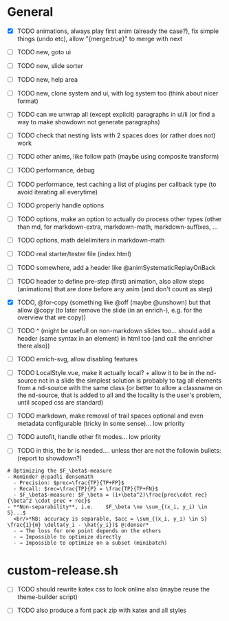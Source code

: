 # General

- [x] TODO animations, always play first anim (already the case?), fix simple things (undo etc), allow "{merge:true}" to merge with next

- [ ] TODO new, goto ui

- [ ] TODO new, slide sorter

- [ ] TODO new, help area

- [ ] TODO new, clone system and ui, with log system too (think about nicer format)

- [ ] TODO can we unwrap all (except explicit) paragraphs in ul/li (or find a way to make showdown not generate paragraphs)

- [ ] TODO check that nesting lists with 2 spaces does (or rather does not) work

- [ ] TODO other anims, like follow path (maybe using composite transform)

- [ ] TODO performance, debug

- [ ] TODO performance, test caching a list of plugins per callback type (to avoid iterating all everytime)

- [ ] TODO properly handle options

- [ ] TODO options, make an option to actually do process other types (other than md, for markdown-extra, markdown-math, markdown-suffixes, ...

- [ ] TODO options, math delelimiters in markdown-math

- [ ] TODO real starter/tester file (index.html)

- [ ] TODO somewhere, add a header like @animSystematicReplayOnBack

- [ ] TODO header to define pre-step (first) animation, also allow steps (animations) that are done before any anim (and don't count as step)

- [x] TODO, @for-copy (something like @off (maybe @unshown) but that allow @copy (to later remove the slide (in an enrich-), e.g. for the overview that we copy))

- [ ] TODO ^ (might be usefull on non-markdown slides too... should add a header (same syntax in an element) in html too (and call the enricher there also))

- [ ] TODO enrich-svg, allow disabling features

- [ ] TODO LocalStyle.vue, make it actually local? + allow it to be in the nd-source not in a slide
      the simplest solution is probably to tag all elements from a nd-source with the same class (or better to allow a classname on the nd-source, that is added to all and the locality is the user's problem, until scoped css are standard)

- [ ] TODO markdown, make removal of trail spaces optional and even metadata configurable (tricky in some sense)... low priority

- [ ] TODO autofit, handle other fit modes... low priority

- [ ] TODO in this, the br is needed.... unless ther are not the followin bullets: (report to showdown?)

~~~
# Optimizing the $F_\beta$-measure
- Reminder @:padli densemath
  - Precision: $prec=\frac{TP}{TP+FP}$
  - Recall: $rec=\frac{TP}{P} = \frac{TP}{TP+FN}$
  - $F_\beta$-measure: $F_\beta = (1+\beta^2)\frac{prec\cdot rec}{\beta^2 \cdot prec + rec}$
- **Non-separability**, i.e.    $F_\beta \ne \sum_{(x_i, y_i) \in S}...$
  <br/>*NB: accuracy is separable, $acc = \sum_{(x_i, y_i) \in S} \frac{1}{m} \delta(y_i - \hat{y_i})$ @:denser*
  - ⇒ The loss for one point depends on the others
  - ⇒ Impossible to optimize directly
  - ⇒ Impossible to optimize on a subset (minibatch)
~~~

# custom-release.sh

- [ ] TODO should rewrite katex css to look online also (maybe reuse the theme-builder script)

- [ ] TODO also produce a font pack zip with katex and all styles
